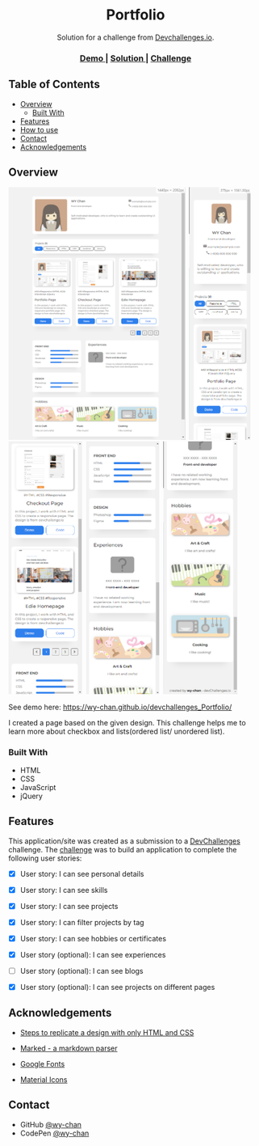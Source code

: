 <!-- Please update value in the {}  -->

<h1 align="center">Portfolio</h1>

<div align="center">
   Solution for a challenge from  <a href="http://devchallenges.io" target="_blank">Devchallenges.io</a>.
</div>

<div align="center">
  <h3>
    <a href="https://wy-chan.github.io/devchallenges_Portfolio">
      Demo
    </a>
    <span> | </span>
    <a href="https://github.com/wy-chan/devchallenges_Portfolio">
      Solution
    </a>
    <span> | </span>
    <a href="https://devchallenges.io/challenges/5ZnOYsSXM24JWnCsNFlt">
      Challenge
    </a>
  </h3>
</div>

<!-- TABLE OF CONTENTS -->

## Table of Contents

- [Overview](#overview)
  - [Built With](#built-with)
- [Features](#features)
- [How to use](#how-to-use)
- [Contact](#contact)
- [Acknowledgements](#acknowledgements)

<!-- OVERVIEW -->

## Overview

<img src="images/screenshot00.png" alt="screenshot" height="500">&nbsp;&nbsp;<img src="images/screenshot01.png" alt="screenshot" height="500">&nbsp;&nbsp;<img src="images/screenshot2.png" alt="screenshot" height="500">&nbsp;&nbsp;<img src="images/screenshot3.png" alt="screenshot" height="500">&nbsp;&nbsp;<img src="images/screenshot4.png" alt="screenshot" height="500">

See demo here: https://wy-chan.github.io/devchallenges_Portfolio/

I created a page based on the given design. This challenge helps me to learn more about checkbox and lists(ordered list/ unordered list).

### Built With

- HTML
- CSS
- JavaScript
- jQuery

## Features

<!-- List the features of your application or follow the template. Don't share the figma file here :) -->

This application/site was created as a submission to a [DevChallenges](https://devchallenges.io/challenges) challenge. The [challenge](https://devchallenges.io/challenges/5ZnOYsSXM24JWnCsNFlt) was to build an application to complete the following user stories:

- [x] User story: I can see personal details
- [x] User story: I can see skills
- [x] User story: I can see projects
- [x] User story: I can filter projects by tag
- [x] User story: I can see hobbies or certificates
- [x] User story (optional): I can see experiences
- [ ] User story (optional): I can see blogs
- [x] User story (optional): I can see projects on different pages


## Acknowledgements

<!-- This section should list any articles or add-ons/plugins that helps you to complete the project. This is optional but it will help you in the future. For exmpale -->

- [Steps to replicate a design with only HTML and CSS](https://devchallenges-blogs.web.app/how-to-replicate-design/)
- [Marked - a markdown parser](https://github.com/chjj/marked)

- [Google Fonts](https://fonts.google.com/)
- [Material Icons](https://google.github.io/material-design-icons/)

## Contact

- GitHub [@wy-chan](https://github.com/wy-chan)
- CodePen [@wy-chan](https://codepen.io/wy-chan)
